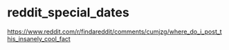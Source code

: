 # reddit_special_dates
https://www.reddit.com/r/findareddit/comments/cumjzg/where_do_i_post_this_insanely_cool_fact
